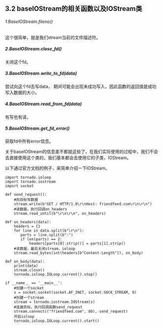 ## 3.2 baseIOStream的相关函数以及IOStream类

###### 1.BaseIOStream.fileno()
这个很简单，就是我们stream当前的文件描述符。

##### 2.BaseIOStream.close_fd()
关闭这个fd。

##### 3.BaseIOStream.write_to_fd(data)
尝试向这个fd去写data， 期间可能会出现未成功写入，因此函数的返回值是成功写入数据的大小。

##### 4.BaseIOStream.read_from_fd(data)
有写也有读。

##### 5.BaseIOStream.get_fd_error()
获取fd中所有error信息。


关于baseIOStream的信息差不都就这些了，在我们实际使用的过程中，我们不会去直接使用这个类的，我们基本都会去使用它的子类，IOStream。

以下通过官方文档的例子，来简单介绍一下IOStream。
```
import tornado.ioloop
import tornado.iostream
import socket

def send_request():
    #向目标写数据
    stream.write(b"GET / HTTP/1.0\r\nHost: friendfeed.com\r\n\r\n")
    #读数据，执行回调on_headers
    stream.read_until(b"\r\n\r\n", on_headers)

def on_headers(data):
    headers = {}
    for line in data.split(b"\r\n"):
       parts = line.split(b":")
       if len(parts) == 2:
           headers[parts[0].strip()] = parts[1].strip()
    #读数据，最后关闭stream，ioloop
    stream.read_bytes(int(headers[b"Content-Length"]), on_body)

def on_body(data):
    print(data)
    stream.close()
    tornado.ioloop.IOLoop.current().stop()

if __name__ == '__main__':
    #创建一个socket
    s = socket.socket(socket.AF_INET, socket.SOCK_STREAM, 0)
    #创建一个stream
    stream = tornado.iostream.IOStream(s)
    #连接目标，执行回调函数send_request
    stream.connect(("friendfeed.com", 80), send_request)
    开启ioloop
    tornado.ioloop.IOLoop.current().start()
```